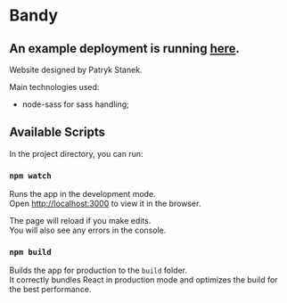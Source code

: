 # Bandy

## An example deployment is running [here](https://patryk-stanek.github.io/bandy/).

Website designed by Patryk Stanek.

Main technologies used:

- node-sass for sass handling;

## Available Scripts

In the project directory, you can run:

### `npm watch`

Runs the app in the development mode.<br>
Open [http://localhost:3000](http://localhost:3000) to view it in the browser.

The page will reload if you make edits.<br>
You will also see any errors in the console.

### `npm build`

Builds the app for production to the `build` folder.<br>
It correctly bundles React in production mode and optimizes the build for the best performance.